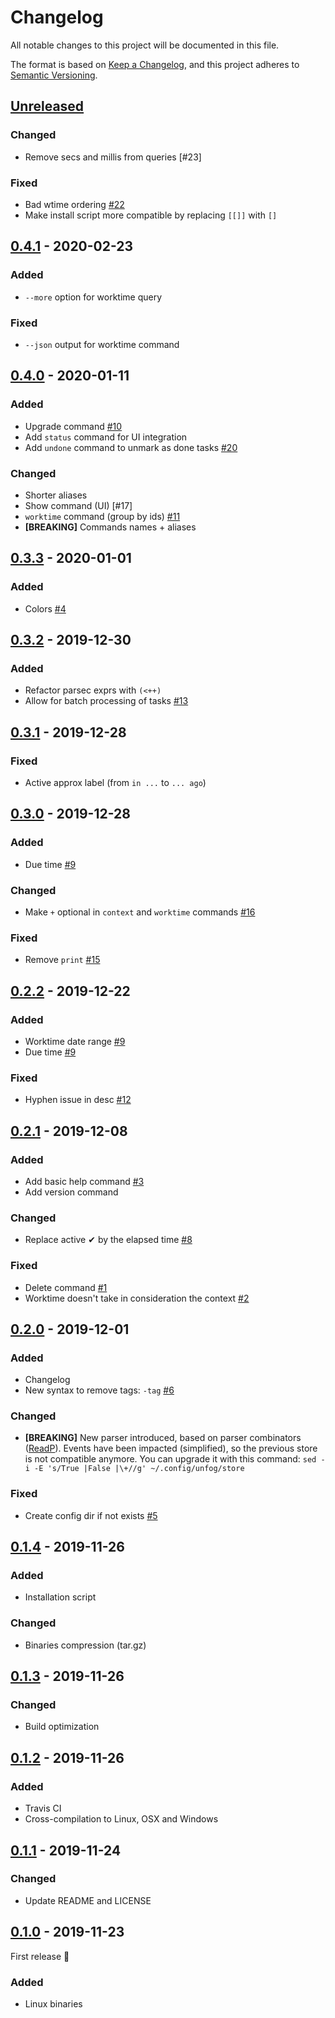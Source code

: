 # Changelog

All notable changes to this project will be documented in this file.

The format is based on [Keep a Changelog](https://keepachangelog.com/en/1.0.0/),
and this project adheres to [Semantic Versioning](https://semver.org/spec/v2.0.0.html).

## [Unreleased]

### Changed

- Remove secs and millis from queries [#23]

### Fixed

- Bad wtime ordering [#22]
- Make install script more compatible by replacing `[[]]` with `[]`

## [0.4.1] - 2020-02-23

### Added

- `--more` option for worktime query

### Fixed

- `--json` output for worktime command

## [0.4.0] - 2020-01-11

### Added

- Upgrade command [#10]
- Add `status` command for UI integration
- Add `undone` command to unmark as done tasks [#20]

### Changed

- Shorter aliases
- Show command (UI) [#17]
- `worktime` command (group by ids) [#11]
- **[BREAKING]** Commands names + aliases

## [0.3.3] - 2020-01-01

### Added

- Colors [#4]

## [0.3.2] - 2019-12-30

### Added

- Refactor parsec exprs with `(<++)`
- Allow for batch processing of tasks [#13]

## [0.3.1] - 2019-12-28

### Fixed

- Active approx label (from `in ...` to `... ago`)

## [0.3.0] - 2019-12-28

### Added

- Due time [#9]

### Changed

- Make `+` optional in `context` and `worktime` commands [#16]

### Fixed

- Remove `print` [#15]

## [0.2.2] - 2019-12-22

### Added

- Worktime date range [#9]
- Due time [#9]

### Fixed

- Hyphen issue in desc [#12]

## [0.2.1] - 2019-12-08

### Added

- Add basic help command [#3]
- Add version command

### Changed

- Replace active ✔ by the elapsed time [#8]

### Fixed

- Delete command [#1]
- Worktime doesn't take in consideration the context [#2]

## [0.2.0] - 2019-12-01

### Added 

- Changelog
- New syntax to remove tags: `-tag` [#6]

### Changed

- **[BREAKING]** New parser introduced, based on parser combinators ([ReadP](https://hackage.haskell.org/package/base-4.12.0.0/docs/Text-ParserCombinators-ReadP.html)). Events have been impacted (simplified), so the previous store is not compatible anymore. You can upgrade it with this command: `sed -i -E 's/True |False |\+//g' ~/.config/unfog/store`

### Fixed 

- Create config dir if not exists [#5]

## [0.1.4] - 2019-11-26

### Added

- Installation script

### Changed

- Binaries compression (tar.gz)

## [0.1.3] - 2019-11-26

### Changed

- Build optimization

## [0.1.2] - 2019-11-26

### Added

- Travis CI
- Cross-compilation to Linux, OSX and Windows

## [0.1.1] - 2019-11-24

### Changed

- Update README and LICENSE

## [0.1.0] - 2019-11-23

First release :tada:

### Added

- Linux binaries

[unreleased]: https://github.com/unfog-io/unfog-cli/compare/v0.4.1...HEAD
[0.4.1]: https://github.com/unfog-io/unfog-cli/compare/v0.4.0...v0.4.1
[0.4.0]: https://github.com/unfog-io/unfog-cli/compare/v0.3.3...v0.4.0
[0.3.3]: https://github.com/unfog-io/unfog-cli/compare/v0.3.2...v0.3.3
[0.3.2]: https://github.com/unfog-io/unfog-cli/compare/v0.3.1...v0.3.2
[0.3.1]: https://github.com/unfog-io/unfog-cli/compare/v0.3.0...v0.3.1
[0.3.0]: https://github.com/unfog-io/unfog-cli/compare/v0.2.2...v0.3.0
[0.2.2]: https://github.com/unfog-io/unfog-cli/compare/v0.2.1...v0.2.2
[0.2.1]: https://github.com/unfog-io/unfog-cli/compare/v0.2.0...v0.2.1
[0.2.0]: https://github.com/unfog-io/unfog-cli/compare/v0.1.4...v0.2.0
[0.1.4]: https://github.com/unfog-io/unfog-cli/compare/v0.1.3...v0.1.4
[0.1.3]: https://github.com/unfog-io/unfog-cli/compare/v0.1.2...v0.1.3
[0.1.2]: https://github.com/unfog-io/unfog-cli/compare/v0.1.1...v0.1.2
[0.1.1]: https://github.com/unfog-io/unfog-cli/compare/v0.1.0...v0.1.1
[0.1.0]: https://github.com/unfog-io/unfog-cli/releases/tag/v0.1.0

[#1]: https://github.com/unfog-io/unfog-cli/issues/1
[#2]: https://github.com/unfog-io/unfog-cli/issues/2
[#3]: https://github.com/unfog-io/unfog-cli/issues/3
[#4]: https://github.com/unfog-io/unfog-cli/issues/4
[#5]: https://github.com/unfog-io/unfog-cli/issues/5
[#6]: https://github.com/unfog-io/unfog-cli/issues/6
[#8]: https://github.com/unfog-io/unfog-cli/issues/8
[#9]: https://github.com/unfog-io/unfog-cli/issues/9
[#10]: https://github.com/unfog-io/unfog-cli/issues/10
[#11]: https://github.com/unfog-io/unfog-cli/issues/11
[#12]: https://github.com/unfog-io/unfog-cli/issues/12
[#13]: https://github.com/unfog-io/unfog-cli/issues/13
[#15]: https://github.com/unfog-io/unfog-cli/issues/15
[#16]: https://github.com/unfog-io/unfog-cli/issues/16
[#20]: https://github.com/unfog-io/unfog-cli/issues/20
[#22]: https://github.com/unfog-io/unfog-cli/issues/22
